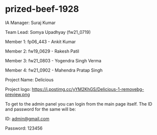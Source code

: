 # prized-beef-1928

IA Manager: Suraj Kumar

Team Lead: Somya Upadhyay (fw21_0719)

Member 1: fp06_443 - Ankit Kumar

Member 2: fw19_0629 - Rakesh Patil

Member 3: fw21_0803 - Yogendra Singh Verma

Member 4: fw21_0902 - Mahendra Pratap Singh

Project Name: Delicious

Project logo: https://i.postimg.cc/yYM2KhGS/Delicious-1-removebg-preview.png


To get to the admin panel you can login from the main page itself.
The ID and password for the same will be:

ID: admin@gmail.com

Password: 123456

